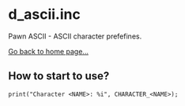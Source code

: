 # d_ascii.inc
Pawn ASCII - ASCII character prefefines.

[Go back to home page...](README.md)
## How to start to use?

```pawn
print("Character <NAME>: %i", CHARACTER_<NAME>);
```